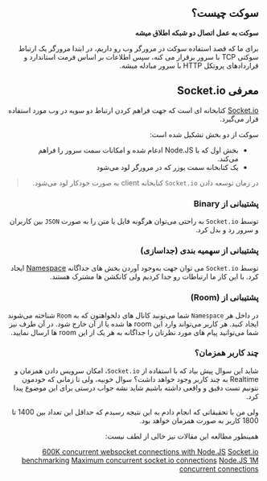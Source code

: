 <div dir="rtl">

## سوکت چیست؟

**سوکت به عمل اتصال دو شبکه اطلاق میشه**

برای ما که قصد استفاده سوکت در مرورگر وب رو داریم، در ابتدا مرورگر یک ارتباط سوکتی TCP با سرور برقرار می کنه، سپس اطلاعات بر اساس فرمت استاندارد و قراردادهای پروتکل HTTP با سرور مبادله میشه.

## معرفی Socket.io

[Socket.io](https://socket.io/)
کتابخانه ای است که جهت فراهم کردن ارتباط دو سویه در وب مورد استفاده قرار می‌گیرد.

سوکت از دو بخش تشکیل شده است:

- بخش اول که با Node.JS ادغام شده و امکانات سمت سرور را فراهم می‌کند.
- یک کتابخانه سمت یوزر که در مرورگر لود می‌شود

> در زمان توسعه دادن `Socket.io` کتابخانه client به صورت خودکار لود می‌شود.

### پشتیبانی از Binary

توسط `Socket.io` به راحتی می‌توان هرگونه فایل یا متن را به صورت `JSON` بین کاربران و سرور رد و بدل کرد.

### پشتیبانی از سهمیه بندی (جداسازی)

توسط `Socket.io` می توان جهت به‌وجود آوردن بخش های جداگانه [Namespace](https://socket.io/docs/rooms-and-namespaces/#Namespaces) ایجاد کرد. با این کار ما ارتباطات رو جدا کردیم ولی کانکشن ها مشترک هستند.

### پشتیبانی از (Room)

در داخل هر `Namespace` شما می‌تونید کانال های دلخواهتون که به `Room` شناخته می‌شوند ایجاد کنید. هر کاربر می‌تواند وارد این room ها شده یا از آن خارج شود. در آن طرف نیز شما می‌توانید پیام های مورد نظرتان را جداگانه به هر یک از این room ها ارسال نمایید.

### چند کاربر همزمان؟

شاید این سوال پیش بیاد که با استفاده از `Socket.io`، امکان سرویس دادن همزمان و Realtime به چند کاربر وجود خواهد داشت؟
سوال خوبیه، ولی تا زمانی که خودمون نتونیم تست دقیق و واقعی داشته باشیم شاید نشه جواب درستی برای این موضوع پیدا کرد.

ولی من با تحقیقاتی که انجام دادم به این نتیجه رسیدم که حداقل این تعداد بین 1400 تا 1800 کاربر به صورت همزمان خواهد بود.

همینطور مطالعه این مقالات نیز خالی از لطف نیست:

[600K concurrent websocket connections with Node.JS](https://blog.jayway.com/2015/04/13/600k-concurrent-websocket-connections-on-aws-using-node-js/)
[Socket.io benchmarking](http://drewww.github.io/socket.io-benchmarking/)
[Maximum concurrent socket.io connections](https://stackoverflow.com/questions/15872788/maximum-concurrent-socket-io-connections)
[Node.JS 1M concurrent connections](http://blog.caustik.com/2012/08/19/node-js-w1m-concurrent-connections/)

</div>

